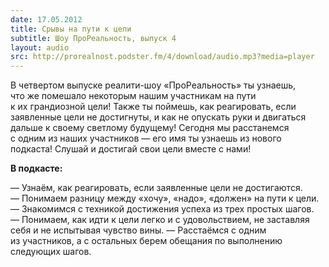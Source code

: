```yaml
---
date: 17.05.2012
title: Срывы на пути к цели
subtitle: Шоу ПроРеальность, выпуск 4
layout: audio
src: http://prorealnost.podster.fm/4/download/audio.mp3?media=player
---
```


В четвертом выпуске реалити-шоу «ПроРеальность» ты узнаешь, что же помешало некоторым нашим участникам на пути к их грандиозной цели! Также ты поймешь, как реагировать, если заявленные цели не достигнуты, и как не опускать руки и двигаться дальше к своему светлому будущему! Сегодня мы расстанемся с одним из наших участников — его имя ты узнаешь из нового подкаста! Слушай и достигай свои цели вместе с нами! 

**В подкасте:**

— Узнаём, как реагировать, если заявленные цели не достигаются.
— Понимаем разницу между «хочу», «надо», «должен» на пути к цели.
— Знакомимся с техникой достижения успеха из трех простых шагов.
— Понимаем, как идти к цели легко и с удовольствием, не заставляя себя и не испытывая чувство вины.
— Расстаёмся с одним из участников, а с остальных берем обещания по выполнению следующих шагов.
